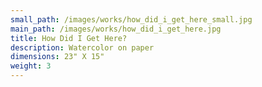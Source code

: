 ```yaml
---
small_path: /images/works/how_did_i_get_here_small.jpg
main_path: /images/works/how_did_i_get_here.jpg
title: How Did I Get Here?
description: Watercolor on paper
dimensions: 23" X 15"
weight: 3
---
```

